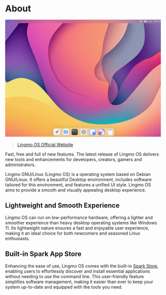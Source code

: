 # About
![LingmoOS](../assets/about/desktop.png)

> [Lingmo OS Official Website](https://lingmo.org/)

Fast, free and full of new features. The latest release of Lingmo OS delivers new tools and enhancements for developers, creators, gamers and administrators.

Lingmo GNU/Linux (Lingmo OS) is a operating system based on Debian GNU/Linux. It offers a beautiful Desktop environment, includes software tailored for this environment, and features a unified UI style. Lingmo OS aims to provide a smooth and visually appealing desktop experience.

## Lightweight and Smooth Experience
Lingmo OS can run on low-performance hardware, offering a lighter and smoother experience than heavy desktop operating systems like Windows 11. Its lightweight nature ensures a fast and enjoyable user experience, making it an ideal choice for both newcomers and seasoned Linux enthusiasts.

## Built-in Spark App Store
Enhancing the ease of use, Lingmo OS comes with the built-in [Spark Store](https://gitee.com/deepin-community-store/spark-store/), enabling users to effortlessly discover and install essential applications without needing to use the command line. This user-friendly feature simplifies software management, making it easier than ever to keep your system up-to-date and equipped with the tools you need.
